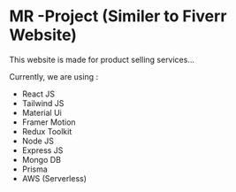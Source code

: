 # MR -Project (Similer to Fiverr Website)
This website is made for product selling services...

Currently, we are using :
- React JS
- Tailwind JS
- Material Ui
- Framer Motion
- Redux Toolkit
- Node JS
- Express JS
- Mongo DB
- Prisma
- AWS (Serverless)
